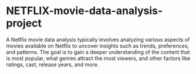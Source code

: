 # NETFLIX-movie-data-analysis-project
A Netflix movie data analysis typically involves analyzing various aspects of movies available on Netflix to uncover insights such as trends, preferences, and patterns. The goal is to gain a deeper understanding of the content that is most popular, what genres attract the most viewers, and other factors like ratings, cast, release years, and more.
